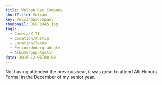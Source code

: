 ```yaml
---
title: Vulcan Gas Company
shortTitle: Vulcan
key: VulcanGasCompany
thumbnail: DSCF3945.jpg
tags:
  - Camera/X-T1
  - Location/Austin
  - Location/Texas
  - Period/Undergraduate
  - AlbumGroup/Austin
date: 2016-12-06T00:00
---
```

Not having attended the previous year, it was great to attend All-Honors Formal in the December of my senior year.
